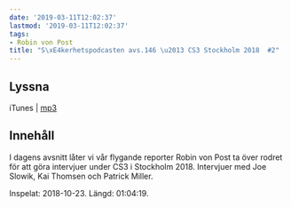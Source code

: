 ```yaml
---
date: '2019-03-11T12:02:37'
lastmod: '2019-03-11T12:02:37'
tags:
- Robin von Post
title: "S\xE4kerhetspodcasten avs.146 \u2013 CS3 Stockholm 2018  #2"
---
```

## Lyssna

iTunes \| [mp3](http://traffic.libsyn.com/sakerhetspodcasten/CS3STHLM2018_-_Joe_Slowik_Kai_Thomsen_Patrick_Miller.mp3)

## Innehåll

I dagens avsnitt låter vi vår flygande reporter Robin von Post ta över rodret för
att göra intervjuer under CS3 i Stockholm 2018. Intervjuer med Joe Slowik, Kai Thomsen
och Patrick Miller.

Inspelat: 2018-10-23. Längd: 01:04:19.

